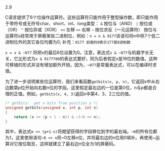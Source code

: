 2.9

C语言提供了6个位操作运算符。这些运算符只能作用于整型操作数，即只能作用于带符号或无符号char、short、int、long类型：
`&` 按位与（AND）
`|` 按位或（OR）
`^` 按位异或（XOR）
`<<` 左移
`>>` 右移
`~` 按位求反（一元运算符）
按位与运算符`&`经常用于屏蔽某些二进制位，例如：`n = n & 0177`该语句将n中除7个低二进制位外的其它各位均置为0;
补充：`0177 前面的0表示177是8进制数`

`x = x & ~077` 将把x的最后6位设置为0。注意，表达式`x & ~077`与机器字长无关，它比形式为`x & 0177700`的表达式要好，同为后者假定x是16位的数值。这种可移植的形式并没有增加额外开销，因为，`~077`是常量表达式，可以在编译时求值。

为了进一步说明某些位运算符，我们来看函数`getbits(x, p, n)`，它返回x中从右边数第p位开始向右数n位的字段。这里假定最右边的一位是第0位，n与p都是合理的正值。例如，`getbits(x, 4, 3)`返回x中第4、3、2三位的值。   
```cpp
/* getbits:  get n bits from position p */
unsigned getbits(unsigned x, int p, int n)
{
    return (x >> (p + 1 - n)) & ~(~0 << n);
}
```
其中，表达式`m << (p+1-n)`将期望获得的字段移位到字的最右端。`~0`的所有位都为1，这里使用语句`~0 << n`将~0左移n位，并将最右边的n位用0填补。再使用~运算对它按位取反，这样就建立了最右边n位全为1的屏蔽码。